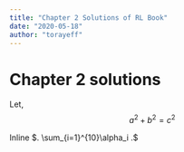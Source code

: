 ```yaml
---
title: "Chapter 2 Solutions of RL Book"
date: "2020-05-18"
author: "torayeff"
---
```


# Chapter 2 solutions
Let, $$a^2 + b^2 = c^2$$

Inline $. \sum_{i=1}^{10}\alpha_i .$